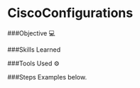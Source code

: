 # CiscoConfigurations

###Objective 💻


###Skills Learned


###Tools Used ⚙


###Steps
Examples below.
